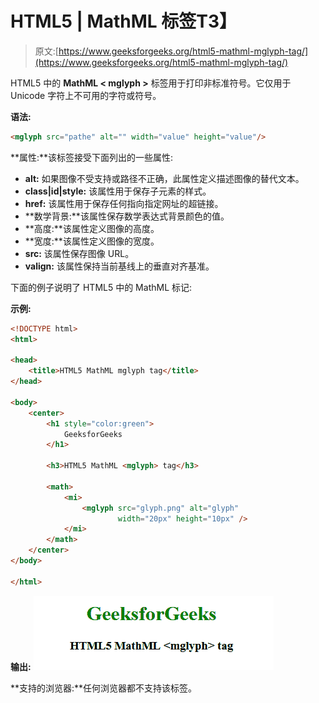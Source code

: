 # HTML5 | MathML <mglyph>标签</mglyph>T3】

> 原文:[https://www.geeksforgeeks.org/html5-mathml-mglyph-tag/](https://www.geeksforgeeks.org/html5-mathml-mglyph-tag/)

HTML5 中的 **MathML < mglyph >** 标签用于打印非标准符号。它仅用于 Unicode 字符上不可用的字符或符号。

**语法:**

```html
<mglyph src="pathe" alt="" width="value" height="value"/>
```

**属性:**该标签接受下面列出的一些属性:

*   **alt:** 如果图像不受支持或路径不正确，此属性定义描述图像的替代文本。
*   **class|id|style:** 该属性用于保存子元素的样式。
*   **href:** 该属性用于保存任何指向指定网址的超链接。
*   **数学背景:**该属性保存数学表达式背景颜色的值。
*   **高度:**该属性定义图像的高度。
*   **宽度:**该属性定义图像的宽度。
*   **src:** 该属性保存图像 URL。
*   **valign:** 该属性保持当前基线上的垂直对齐基准。

下面的例子说明了 HTML5 中的 MathML <mglyph>标记:</mglyph>

**示例:**

```html
<!DOCTYPE html>
<html>

<head>
    <title>HTML5 MathML mglyph tag</title>
</head>

<body>
    <center>
        <h1 style="color:green">
            GeeksforGeeks
        </h1>

        <h3>HTML5 MathML <mglyph> tag</h3>

        <math>
            <mi>
                <mglyph src="glyph.png" alt="glyph"
                        width="20px" height="10px" />
            </mi>
        </math>
    </center>
</body>

</html>
```

**输出:**
![](img/a4453a109f4305ec1f13522750e69d44.png)

**支持的浏览器:**任何浏览器都不支持该标签。